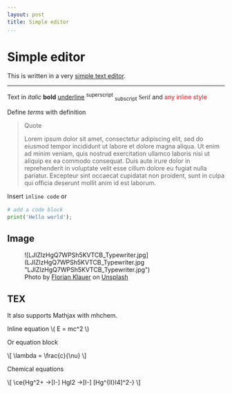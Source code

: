 ```yaml
---
layout: post
title: Simple editor
...
```


Simple editor
====

This is written in a very [simple text editor](https://simple-editor.xyz "Simple Editor").

---

Text in _italic_ **bold** <u>underline</u> <sup>superscript</sup> <sub>subscript</sub> <span style="font-family:serif;">Serif</span> and  <span style="color:red;">any inline style</span>

Define <span><dfn>terms</dfn> with definition</span>

> Quote
> 
> Lorem ipsum dolor sit amet, consectetur adipiscing elit, sed do eiusmod tempor incididunt ut labore et dolore magna aliqua. Ut enim ad minim veniam, quis nostrud exercitation ullamco laboris nisi ut aliquip ex ea commodo consequat. Duis aute irure dolor in reprehenderit in voluptate velit esse cillum dolore eu fugiat nulla pariatur. Excepteur sint occaecat cupidatat non proident, sunt in culpa qui officia deserunt mollit anim id est laborum.

Insert `inline code` or

```python
# add a code block
print('Hello world');
```

Image
----

<figure markdown="1">
<span style="display:block;margin-left:auto;margin-right:auto;max-width:auto;">
![LJIZlzHgQ7WPSh5KVTCB_Typewriter.jpg](LJIZlzHgQ7WPSh5KVTCB_Typewriter.jpg "LJIZlzHgQ7WPSh5KVTCB_Typewriter.jpg")
</span>
<figcaption markdown="1">
Photo by <a href="https://unsplash.com/@florianklauer" target="_blank" title="Author">Florian Klauer</a> on <a href="https://unsplash.com/photos/mk7D-4UCfmg" target="_blank" title="Unsplash">Unsplash</a>
</figcaption>
</figure>

TEX
----

It also supports Mathjax with mhchem.

Inline equation \\( E = mc^2 \\)

Or equation block

\\[ \lambda = \frac{c}{\nu} \\]

Chemical equations

\\[ \ce{Hg^2+ ->[I-] HgI2 ->[I-] [Hg^{II}I4]^2-} \\]

